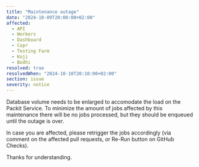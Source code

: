 ```yaml
---
title: "Maintenance outage"
date: "2024-10-09T20:00:00+02:00"
affected:
  - API
  - Workers
  - Dashboard
  - Copr
  - Testing Farm
  - Koji
  - Bodhi
resolved: true
resolvedWhen: "2024-10-10T20:10:00+02:00"
section: issue
severity: notice
---
```


Database volume needs to be enlarged to accomodate the load on the Packit
Service. To minimize the amount of jobs affected by this maintenance there will
be no jobs processed, but they should be enqueued until the outage is over.

In case you are affected, please retrigger the jobs accordingly (via comment on
the affected pull requests, or Re-Run button on GitHub Checks).

Thanks for understanding.
